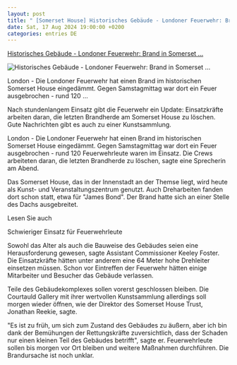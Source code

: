 ```yaml
---
layout: post
title: " [Somerset House] Historisches Gebäude - Londoner Feuerwehr: Brand in Somerset ..."
date: Sat, 17 Aug 2024 19:00:00 +0200
categories: entries DE
---
```

[Historisches Gebäude - Londoner Feuerwehr: Brand in Somerset ...](https://www.schwarzwaelder-bote.de/inhalt.historisches-gebaeude-londoner-feuerwehr-brand-in-somerset-house.0a2c430e-be4b-4065-b7ad-795fac12e2af.html)

![Historisches Gebäude - Londoner Feuerwehr: Brand in Somerset ...](https://www.schwarzwaelder-bote.de/media.media.14a37fd1-41f9-474a-a58a-e1ada7256728.16x9_1024.jpg)

London - Die Londoner Feuerwehr hat einen Brand im historischen Somerset House eingedämmt. Gegen Samstagmittag war dort ein Feuer ausgebrochen - rund 120 ...

Nach stundenlangem Einsatz gibt die Feuerwehr ein Update: Einsatzkräfte arbeiten daran, die letzten Brandherde am Somerset House zu löschen. Gute Nachrichten gibt es auch zu einer Kunstsammlung.

London - Die Londoner Feuerwehr hat einen Brand im historischen Somerset House eingedämmt. Gegen Samstagmittag war dort ein Feuer ausgebrochen - rund 120 Feuerwehrleute waren im Einsatz. Die Crews arbeiteten daran, die letzten Brandherde zu löschen, sagte eine Sprecherin am Abend.

Das Somerset House, das in der Innenstadt an der Themse liegt, wird heute als Kunst- und Veranstaltungszentrum genutzt. Auch Dreharbeiten fanden dort schon statt, etwa für "James Bond". Der Brand hatte sich an einer Stelle des Dachs ausgebreitet.

Lesen Sie auch

Schwieriger Einsatz für Feuerwehrleute

Sowohl das Alter als auch die Bauweise des Gebäudes seien eine Herausforderung gewesen, sagte Assistant Commissioner Keeley Foster. Die Einsatzkräfte hätten unter anderem eine 64 Meter hohe Drehleiter einsetzen müssen. Schon vor Eintreffen der Feuerwehr hätten einige Mitarbeiter und Besucher das Gebäude verlassen.

Teile des Gebäudekomplexes sollen vorerst geschlossen bleiben. Die Courtauld Gallery mit ihrer wertvollen Kunstsammlung allerdings soll morgen wieder öffnen, wie der Direktor des Somerset House Trust, Jonathan Reekie, sagte.

"Es ist zu früh, um sich zum Zustand des Gebäudes zu äußern, aber ich bin dank der Bemühungen der Rettungskräfte zuversichtlich, dass der Schaden nur einen kleinen Teil des Gebäudes betrifft", sagte er. Feuerwehrleute sollen bis morgen vor Ort bleiben und weitere Maßnahmen durchführen. Die Brandursache ist noch unklar.


